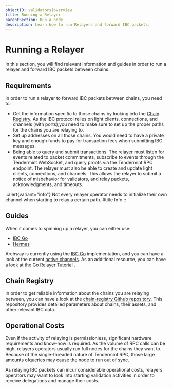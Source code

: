 ```yaml
---
objectID: validators|overview
title: Running a Relayer
parentSection: Run a node
description: Learn how to run Relayers and forward IBC packets.
---
```

# Running a Relayer
In this section, you will find relevant information and guides in order to run a relayer and forward IBC packets between chains.

## Requirements

In order to run a relayer to forward IBC packets between chains, you need to:

- Get the information specific to those chains by looking into the [Chain Registry](#chain-registry). As the IBC protocol relies on light clients, connections, and channels (with ports),you need to make sure to set up the proper paths for the chains you are relaying to.
- Set up addresses on all those chains. You would need to have a private key and enough funds to pay for transaction fees when submitting IBC messages.
- Being able to query and submit transactions. The relayer must listen for events related to packet commitments, subscribe to events through the Tendermint WebSocket, and query proofs via the Tendermint RPC endpoint. The relayer must also be able to create and update light clients, connections, and channels. This allows the relayer to submit a notice of misbehavior for validators, and relay packets, acknowledgments, and timeouts.


::alert{variant="info"}
Not every relayer operator needs to initialize their own channel when starting to relay a certain path.
#title
Info
::



## Guides
When it comes to spinning up a relayer, you can either use:

- <a href="https://github.com/cosmos/relayer" target="_blank">IBC Go</a>
- <a href="https://hermes.informal.systems/" target="_blank">Hermes</a>

Archway is currently using the <a href="https://github.com/cosmos/relayer" target="_blank">IBC Go</a> implementation, and you can have a look at the current [active channels](../../resources/ibc-channels).
As an additional resource, you can have a look at the <a href="https://tutorials.cosmos.network/hands-on-exercise/5-ibc-adv/3-go-relayer.html" target="_blank">Go Relayer Tutorial</a> .


## Chain Registry

In order to get reliable information about the chains you are relaying between, you can have a look at the  <a href="https://github.com/cosmos/chain-registry" target="_blank">chain-registry Github repository</a>. This repository
provides detailed parameters about chains, their assets, and other relevant IBC data.

## Operational Costs


Even if the activity of relaying is permissionless, significant hardware requirements and know-how is required. As the volume of RPC calls can be high, relayers operators usually run full nodes for the chains they want to. Because of the single-threaded nature of Tendermint RPC, those large amounts ofqueries may cause the node to run out of sync.


As relaying IBC packets can incur considerable operational costs, relayers operators may want to look into starting validation activities in order to receive delegations and manage their costs.
